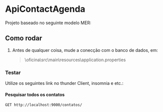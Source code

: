 # ApiContactAgenda

Projeto baseado no seguinte modelo MER: 

## Como rodar

1. Antes de qualquer coisa, mude a conecção com o banco de dados, em:

    > \oficina\src\main\resources\application.properties

### Testar

Utilize os seguintes link no thunder Client, insomnia e etc.:

#### Pesquisar todos os contatos

```http
GET http://localhost:9000/contatos/
```

